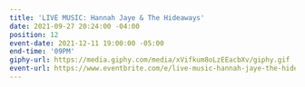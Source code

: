 ```yaml
---
title: 'LIVE MUSIC: Hannah Jaye & The Hideaways'
date: 2021-09-27 20:24:00 -04:00
position: 12
event-date: 2021-12-11 19:00:00 -05:00
end-time: '09PM'
giphy-url: https://media.giphy.com/media/xVifkum8oLzEEacbXv/giphy.gif
event-url: https://www.eventbrite.com/e/live-music-hannah-jaye-the-hideaways-tickets-209298275777
---
```


